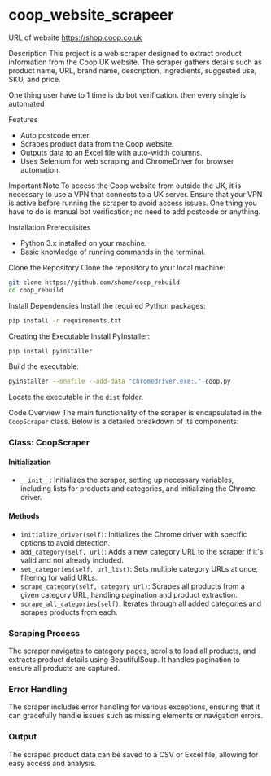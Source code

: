 # coop_website_scrapeer

URL of website 
https://shop.coop.co.uk

Description
This project is a web scraper designed to extract product information from the Coop UK website. The scraper gathers details such as product name, URL, brand name, description, ingredients, suggested use, SKU, and price.

One thing user have to 1 time is do bot verification. then every single is automated

Features
- Auto postcode enter.
- Scrapes product data from the Coop website.
- Outputs data to an Excel file with auto-width columns.
- Uses Selenium for web scraping and ChromeDriver for browser automation.

Important Note
To access the Coop website from outside the UK, it is necessary to use a VPN that connects to a UK server. Ensure that your VPN is active before running the scraper to avoid access issues. One thing you have to do is manual bot verification; no need to add postcode or anything.

Installation Prerequisites
- Python 3.x installed on your machine.
- Basic knowledge of running commands in the terminal.

Clone the Repository
Clone the repository to your local machine:

```bash
git clone https://github.com/shome/coop_rebuild
cd coop_rebuild
```

Install Dependencies
Install the required Python packages:

```bash
pip install -r requirements.txt
```

Creating the Executable
Install PyInstaller:

```bash
pip install pyinstaller
```

Build the executable:

```bash
pyinstaller --onefile --add-data "chromedriver.exe;." coop.py
```

Locate the executable in the `dist` folder.

Code Overview
The main functionality of the scraper is encapsulated in the `CoopScraper` class. Below is a detailed breakdown of its components:

### Class: CoopScraper
#### Initialization
- `__init__`: Initializes the scraper, setting up necessary variables, including lists for products and categories, and initializing the Chrome driver.

#### Methods
- `initialize_driver(self)`: Initializes the Chrome driver with specific options to avoid detection.
- `add_category(self, url)`: Adds a new category URL to the scraper if it's valid and not already included.
- `set_categories(self, url_list)`: Sets multiple category URLs at once, filtering for valid URLs.
- `scrape_category(self, category_url)`: Scrapes all products from a given category URL, handling pagination and product extraction.
- `scrape_all_categories(self)`: Iterates through all added categories and scrapes products from each.

### Scraping Process
The scraper navigates to category pages, scrolls to load all products, and extracts product details using BeautifulSoup. It handles pagination to ensure all products are captured.

### Error Handling
The scraper includes error handling for various exceptions, ensuring that it can gracefully handle issues such as missing elements or navigation errors.

### Output
The scraped product data can be saved to a CSV or Excel file, allowing for easy access and analysis.

